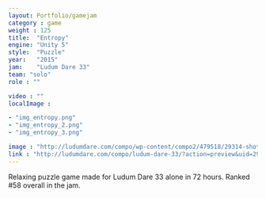 ```yaml
---
layout: Portfolio/gamejam
category : game
weight : 125
title:  "Entropy"
engine: "Unity 5"
style:  "Puzzle"
year:   "2015"
jam:    "Ludum Dare 33"
team: "solo"
role : ""

video : ""
localImage : 

- "img_entropy.png"
- "img_entropy_2.png"
- "img_entropy_3.png"

image : "http://ludumdare.com/compo/wp-content/compo2/479518/29314-shot0-1440440721.png"
link : "http://ludumdare.com/compo/ludum-dare-33/?action=preview&uid=29314"
---
```

Relaxing puzzle game made for Ludum Dare 33 alone in 72 hours.
Ranked #58 overall in the jam.